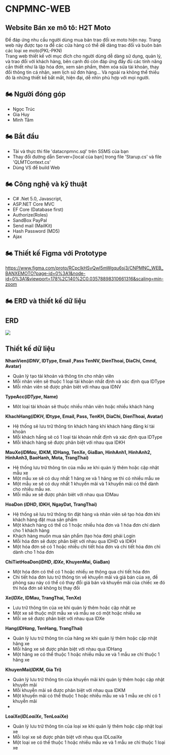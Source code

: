 # CNPMNC-WEB
<h2>Website Bán xe mô tô: H2T Moto</h2>

Để đáp ứng nhu cầu người dùng mua bán trao đổi xe moto hiện nay. Trang web này được tạo ra để các cửa hàng có thể dễ dàng trao đổi và buôn bán các loại xe moto(PKL-PKN) <br/>
Trang web thiết kế với mục đích cho người dùng dễ dàng sử dụng, quản lý, và trao đổi với khách hàng, bên cạnh đó còn đáp ứng đầy đủ các tính năng cần thiết như là lập hóa đơn, xem sản phẩm, thêm xóa sửa tài khoản, thay đổi thông tin cá nhân, xem lịch sử đơn hàng... 
Và ngoài ra không thể thiếu đó là những thiết kế bắt mắt, hiện đại, dễ nhìn phù hợp với mọi người.

## 🏍 Người đóng góp
- Ngọc Trúc
- Gia Huy
- Minh Tâm

## 🏍 Bắt đầu
- Tải và thực thi file 'datacnpmnc.sql' trên SSMS của bạn
- Thay đổi đường dẫn Server=[local của bạn] trong file 'Starup.cs' và file 'QLMTContext.cs'
- Dùng VS để build Web

## 🏍 Công nghệ và kỹ thuật
- C# .Net 5.0, Javascript, 
- ASP.NET Core MVC
- EF Core (Database first)
- Authorize(Roles)
- SandBox PayPal
- Send mail (MailKit)
- Hash Password (MD5)
- Ajax

## 🏍 Thiết kế Figma với Prototype
https://www.figma.com/proto/RCpclkHSvQwI5mWgqu6sj3/CNPMNC_WEB_BANXEMOTO?page-id=0%3A1&node-id=0%3A1&viewport=178%2C140%2C0.03578898310661316&scaling=min-zoom

## 🏍 ERD và thiết kế dữ liệu

## ERD
<img src="https://res.cloudinary.com/web-banxemoto/image/upload/v1623306039/CNPMNC_WEB/erd_web_banxemoto.jpg" />

## Thiết kế dữ liệu
**NhanVien(_IDNV_, IDType, Email ,Pass TenNV, DienThoai, DiaChi, Cmnd, Avatar)**
- Quản lý tạo tài khoản và thông tin cho nhân viên
- Mỗi nhân viên sẽ thuộc 1 loại tài khoản nhất định và xác định qua IDType
- Mỗi nhân viên sẽ được phân biêt với nhau qua IDNV

**TypeAcc(_IDType_, Name)**
- Môt loại tài khoản sẽ thuộc nhiều nhân viên hoặc nhiều khách hàng

**KhachHang(_IDKH_, IDtype, Email, Pass, TenKH, DiaChi, DienThoai, Avatar)**
- Hệ thống sẽ lưu trữ thông tin khách hàng khi khách hàng đăng kí tài khoản
- Mỗi khách hầng sẽ có 1 loại tài khoản nhất định và xác định qua IDType
- Mỗi khách hàng sẽ được phân biệt với nhau qua IDKH

**MauXe(_IDMau_, IDKM, IDHang, TenXe, GiaBan, HinhAnh1, HinhAnh2, HinhAnh3, BaoHanh, Mota, TrangThai)**
- Hệ thống lưu trữ thông tin của mẫu xe khi quản lý thêm hoặc cập nhật mẫu xe 
- Một mẫu xe sẽ có duy nhất 1 hãng xe và 1 hãng xe thì có nhiều mẫu xe
- Một mẫu xe sẽ có duy nhất 1 khuyến mãi và 1 khuyến mãi có thể dành cho nhiều mẫu xe.
- Mỗi mẫu xe sẽ được phân biêt với nhau qua IDMau

**HoaDon (_IDHD_, IDKH, NgayDat, TrangThai)**
- Hệ thống sẽ lưu trữ thông tin đặt hàng và nhân viên sẽ tạo hóa đơn khi khách hàng đặt mua sản phẩm
- Một khách hàng có thể có 1 hoặc nhiều hóa đơn và 1 hóa đơn chỉ dành cho 1 khách hàng
- Khách hàng muốn mua sản phẩm (tạo hóa đơn) phải Login
- Mỗi hóa đơn sẽ được phân biệt với nhau qua IDHD và IDKH
- Một hóa đơn sẽ có 1 hoặc nhiều chi tiết hóa đơn và chi tiết hóa đơn chỉ dành cho 1 hóa đơn

**ChiTietHoaDon(_IDHD_, _IDXe_, KhuyenMai, GiaBan)**
- Một hóa đơn có thể có 1 hoặc nhiều xe thông qua chi tiết hóa đơn
- Chi tiết hóa đơn lưu trữ thông tin về khuyến mãi và giá bán của xe, đề phòng sau này có thể có thay đổi giá bán và khuyến mãi của chiếc xe đó thì hóa đơn sẽ không bị thay đổi

**Xe(_IDXe_, IDMau, TrangThai, TenXe)**
- Lưu trữ thông tin của xe khi quản lý thêm hoặc cập nhật xe
- Một xe sẽ thuộc một mẫu xe và mẫu xe có một hoặc nhiều xe
- Mỗi xe sẽ được phân biệt với nhau qua IDXe

**Hang(_IDHang_, TenHang, TrangThai)**
- Quản lý lưu trữ thông tin của hãng xe khi quản lý thêm hoặc cập nhật hãng xe
- Mỗi hãng xe sẽ được phân biệt với nhau qua IDHang
- Một hãng xe có thể thuộc 1 hoặc nhiều mẫu xe và 1 mẫu xe chỉ thuộc 1 hãng xe

**KhuyenMai(_IDKM_, Gia Tri)**
- Quản lý lưu trữ thông tin của khuyến mãi khi quản lý thêm hoặc cập nhật khuyến mãi
- Mỗi khuyễn mãi sẽ được phân biệt với nhau qua IDKM
- Một khuyến mãi có thể thuộc 1 hoặc nhiều mẫu xe và 1 mẫu xe chỉ có 1 khuyễn mãi
- 
**LoaiXe(_IDLoaiXe_, TenLoaiXe)**
- Quản lý lưu trữ thông tin của loại xe khi quản lý thêm hoặc cập nhật loại xe
- Mỗi loại xe sẽ được phân biệt với nhau qua IDLoaiXe
- Một loại xe có thể thuộc 1 hoặc nhiều mẫu xe và 1 mẫu xe chỉ thuộc 1 loại xe 
